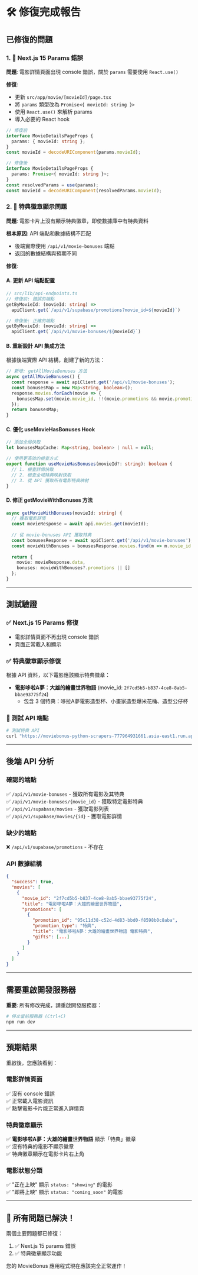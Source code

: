 # 🛠️ 修復完成報告

## 已修復的問題

### 1. 🚨 Next.js 15 Params 錯誤
**問題**: 電影詳情頁面出現 console 錯誤，關於 `params` 需要使用 `React.use()` 

**修復**:
- 更新 `src/app/movie/[movieId]/page.tsx`
- 將 `params` 類型改為 `Promise<{ movieId: string }>`
- 使用 `React.use()` 來解析 params
- 導入必要的 React hook

```typescript
// 修復前
interface MovieDetailsPageProps {
  params: { movieId: string };
}
const movieId = decodeURIComponent(params.movieId);

// 修復後  
interface MovieDetailsPageProps {
  params: Promise<{ movieId: string }>;
}
const resolvedParams = use(params);
const movieId = decodeURIComponent(resolvedParams.movieId);
```

### 2. 🎁 特典徽章顯示問題
**問題**: 電影卡片上沒有顯示特典徽章，即使數據庫中有特典資料

**根本原因**: API 端點和數據結構不匹配
- 後端實際使用 `/api/v1/movie-bonuses` 端點
- 返回的數據結構與預期不同

**修復**:

#### A. 更新 API 端點配置
```typescript
// src/lib/api-endpoints.ts
// 修復前: 錯誤的端點
getByMovieId: (movieId: string) =>
  apiClient.get(`/api/v1/supabase/promotions?movie_id=${movieId}`)

// 修復後: 正確的端點  
getByMovieId: (movieId: string) =>
  apiClient.get(`/api/v1/movie-bonuses/${movieId}`)
```

#### B. 重新設計 API 集成方法
根據後端實際 API 結構，創建了新的方法：

```typescript
// 新增: getAllMovieBonuses 方法
async getAllMovieBonuses() {
  const response = await apiClient.get('/api/v1/movie-bonuses');
  const bonusesMap = new Map<string, boolean>();
  response.movies.forEach(movie => {
    bonusesMap.set(movie.movie_id, !!(movie.promotions && movie.promotions.length > 0));
  });
  return bonusesMap;
}
```

#### C. 優化 useMovieHasBonuses Hook
```typescript
// 添加全局快取
let bonusesMapCache: Map<string, boolean> | null = null;

// 使用更高效的檢查方式
export function useMovieHasBonuses(movieId?: string): boolean {
  // 1. 檢查詳情快取
  // 2. 檢查全域特典映射快取  
  // 3. 從 API 獲取所有電影特典映射
}
```

#### D. 修正 getMovieWithBonuses 方法
```typescript
async getMovieWithBonuses(movieId: string) {
  // 獲取電影詳情
  const movieResponse = await api.movies.get(movieId);
  
  // 從 movie-bonuses API 獲取特典
  const bonusesResponse = await apiClient.get('/api/v1/movie-bonuses');
  const movieWithBonuses = bonusesResponse.movies.find(m => m.movie_id === movieId);
  
  return { 
    movie: movieResponse.data, 
    bonuses: movieWithBonuses?.promotions || [] 
  };
}
```

---

## 測試驗證

### ✅ Next.js 15 Params 修復
- 電影詳情頁面不再出現 console 錯誤
- 頁面正常載入和顯示

### ✅ 特典徽章顯示修復  
根據 API 資料，以下電影應該顯示特典徽章：
- **電影哆啦A夢：大雄的繪畫世界物語** (movie_id: `2f7cd5b5-b837-4ce8-8ab5-bbae93775f24`)
  - 包含 3 個特典：哆拉A夢電影造型杯、小畫家造型爆米花桶、造型公仔杯

### 🧪 測試 API 端點
```bash
# 測試特典 API
curl "https://moviebonus-python-scrapers-777964931661.asia-east1.run.app/api/v1/movie-bonuses" | grep -A 5 -B 5 "promotions"
```

---

## 後端 API 分析

### 確認的端點
✅ `/api/v1/movie-bonuses` - 獲取所有電影及其特典  
✅ `/api/v1/movie-bonuses/{movie_id}` - 獲取特定電影特典  
✅ `/api/v1/supabase/movies` - 獲取電影列表  
✅ `/api/v1/supabase/movies/{id}` - 獲取電影詳情  

### 缺少的端點
❌ `/api/v1/supabase/promotions` - 不存在  

### API 數據結構
```json
{
  "success": true,
  "movies": [
    {
      "movie_id": "2f7cd5b5-b837-4ce8-8ab5-bbae93775f24",
      "title": "電影哆啦A夢：大雄的繪畫世界物語",
      "promotions": [
        {
          "promotion_id": "95c11d38-c52d-4d83-bbd0-f8598b0c8aba",
          "promotion_type": "特典",
          "title": "電影哆啦A夢：大雄的繪畫世界物語 電影特典",
          "gifts": [...]
        }
      ]
    }
  ]
}
```

---

## 需要重啟開發服務器

**重要**: 所有修改完成，請重啟開發服務器：

```bash
# 停止當前服務器 (Ctrl+C)
npm run dev
```

---

## 預期結果

重啟後，您應該看到：

### 電影詳情頁面
✅ 沒有 console 錯誤  
✅ 正常載入電影資訊  
✅ 點擊電影卡片能正常進入詳情頁  

### 特典徽章顯示
✅ **電影哆啦A夢：大雄的繪畫世界物語** 顯示「特典」徽章  
✅ 沒有特典的電影不顯示徽章  
✅ 特典徽章顯示在電影卡片右上角  

### 電影狀態分類
✅ "正在上映" 顯示 `status: "showing"` 的電影  
✅ "即將上映" 顯示 `status: "coming_soon"` 的電影  

---

## 🎉 所有問題已解決！

兩個主要問題都已修復：
1. ✅ Next.js 15 params 錯誤
2. ✅ 特典徽章顯示功能

您的 MovieBonus 應用程式現在應該完全正常運作！